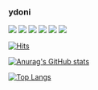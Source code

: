 ### ydoni

<!--
**ydoni/ydoni** is a ✨ _special_ ✨ repository because its `README.md` (this file) appears on your GitHub profile.

Here are some ideas to get you started:

- 🔭 I’m currently working on ...
- 🌱 I’m currently learning ...
- 👯 I’m looking to collaborate on ...
- 🤔 I’m looking for help with ...
- 💬 Ask me about ...
- 📫 How to reach me: ...
- 😄 Pronouns: ...
- ⚡ Fun fact: ...
-->

<img src="https://img.shields.io/badge/React-61DAFB?style=flat-square&logo=react&logoColor=black"/>
<img src="https://img.shields.io/badge/javascript-F7DF1E?style=flat-square&logo=javascript&logoColor=black"/>
<img src="https://img.shields.io/badge/HTML5-E34F26?style=flat-square&logo=html5&logoColor=white"/>
<img src="https://img.shields.io/badge/CSS-1572B6?style=flat-square&logo=css3&logoColor=white"/>
<img src="https://img.shields.io/badge/elasticSearch-005571?style=flat-square&logo=elasticsearch&logoColor=white"/>
<img src="https://img.shields.io/badge/mySQL-4479A1?style=flat-square&logo=mysql&logoColor=white"/>

[![Hits](https://hits.seeyoufarm.com/api/count/incr/badge.svg?url=https%3A%2F%2Fgithub.com%2Fydoni&count_bg=%23626262&title_bg=%23000000&icon=github.svg&icon_color=%23FFFFFF&title=Github&edge_flat=false)](https://hits.seeyoufarm.com)

[![Anurag's GitHub stats](https://github-readme-stats.vercel.app/api?username=ydoni)](https://github.com/ydoni/github-readme-stats)

[![Top Langs](https://github-readme-stats.vercel.app/api/top-langs/?username=ydoni)](https://github.com/ydoni/github-readme-stats)
